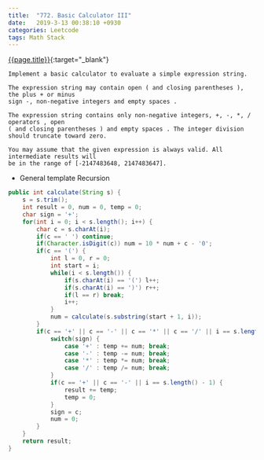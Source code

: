 ```yaml
---
title:  "772. Basic Calculator III"
date:   2019-3-13 00:38:10 +0930
categories: Leetcode
tags: Math Stack
---
```


[{{page.title}}](https://leetcode.com/problems/basic-calculator-iii/){:target="_blank"}

    Implement a basic calculator to evaluate a simple expression string.

    The expression string may contain open ( and closing parentheses ), the plus + or minus
    sign -, non-negative integers and empty spaces .

    The expression string contains only non-negative integers, +, -, *, / operators , open
    ( and closing parentheses ) and empty spaces . The integer division should truncate toward zero.

    You may assume that the given expression is always valid. All intermediate results will
    be in the range of [-2147483648, 2147483647].


  * General template Recursion

  ```java
  public int calculate(String s) {
      s = s.trim();
      int result = 0, num = 0, temp = 0;
      char sign = '+';
      for(int i = 0; i < s.length(); i++) {
          char c = s.charAt(i);
          if(c == ' ') continue;
          if(Character.isDigit(c)) num = 10 * num + c - '0';
          if(c == '(') {
              int l = 0, r = 0;
              int start = i;
              while(i < s.length()) {
                  if(s.charAt(i) == '(') l++;
                  if(s.charAt(i) == ')') r++;
                  if(l == r) break;
                  i++;
              }
              num = calculate(s.substring(start + 1, i));
          }
          if(c == '+' || c == '-' || c == '*' || c == '/' || i == s.length()-1) {
              switch(sign) {
                  case '+' : temp += num; break;
                  case '-' : temp -= num; break;
                  case '*' : temp *= num; break;
                  case '/' : temp /= num; break;
              }
              if(c == '+' || c == '-' || i == s.length() - 1) {
                  result += temp;
                  temp = 0;
              }
              sign = c;
              num = 0;
          }
      }
      return result;
  }
  ```
